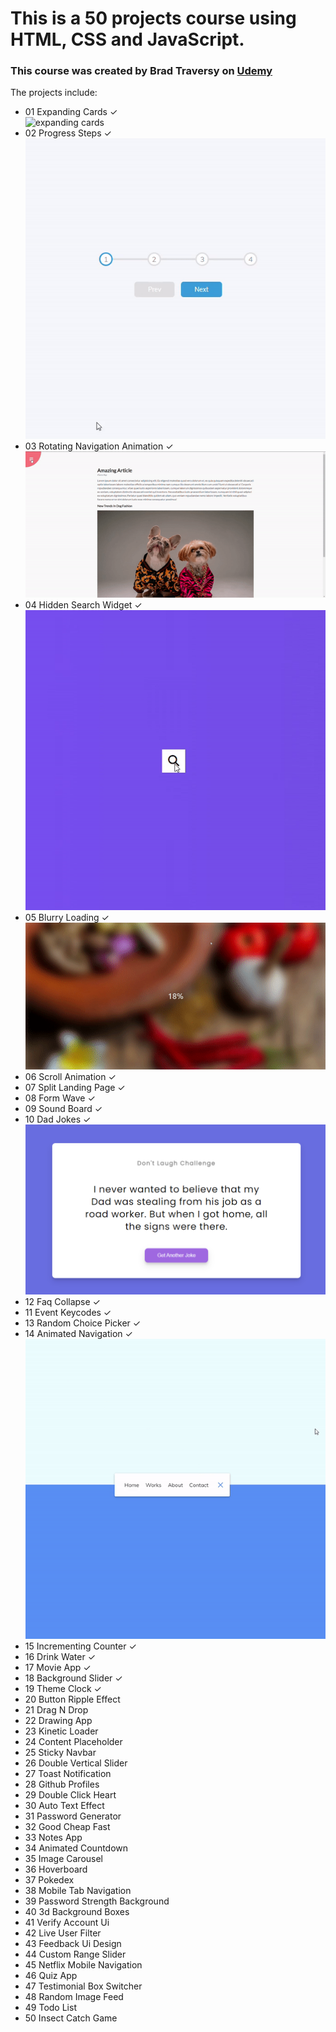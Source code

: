 # This is a 50 projects course using HTML, CSS and JavaScript.
### This course was created by Brad Traversy on [Udemy](https://www.udemy.com/course/50-projects-50-days/)
The projects include:

 - 01	Expanding Cards	&check; <br>
![expanding cards](./images/expanding-cards.gif)
 - 02	Progress Steps	&check; <br>
![progress steps](./images/progress-steps.gif)
 - 03	Rotating Navigation Animation	&check;
 ![rotating navigation](./images/rotating-navigation.gif)
 - 04	Hidden Search Widget	&check;
  ![hidden search widget](./images/hidden-search-widget.gif)
 - 05	Blurry Loading	 &check;
  ![blurry loading](./images/blurry-loading.gif)
 - 06	Scroll Animation	&check;
 - 07	Split Landing Page	&check;
 - 08	Form Wave	&check;
 - 09	Sound Board	&check;
 - 10	Dad Jokes	&check;
 ![dad jokes](./images/dad-jokes.PNG)
 - 12	Faq Collapse	&check;
 - 11	Event Keycodes	&check;
 - 13	Random Choice Picker	&check;
 - 14	Animated Navigation	 &check;
 ![animated navigation](./images/animated-navigation.gif)
 - 15	Incrementing Counter	&check;
 - 16	Drink Water	  &check;
 - 17	Movie App	&check;
 - 18	Background Slider	&check;
 - 19	Theme Clock	&check;
 - 20	Button Ripple Effect	
 - 21	Drag N Drop	
 - 22	Drawing App	
 - 23	Kinetic Loader	
 - 24	Content Placeholder	
 - 25	Sticky Navbar	
 - 26	Double Vertical Slider	
 - 27	Toast Notification	
 - 28	Github Profiles	
 - 29	Double Click Heart	
 - 30	Auto Text Effect	
 - 31	Password Generator	
 - 32	Good Cheap Fast	
 - 33	Notes App	
 - 34	Animated Countdown	
 - 35	Image Carousel	
 - 36	Hoverboard	
 - 37	Pokedex	
 - 38	Mobile Tab Navigation	
 - 39	Password Strength Background	
 - 40	3d Background Boxes	
 - 41	Verify Account Ui	
 - 42	Live User Filter	
 - 43	Feedback Ui Design	
 - 44	Custom Range Slider	
 - 45	Netflix Mobile Navigation	
 - 46	Quiz App	
 - 47	Testimonial Box Switcher	
 - 48	Random Image Feed	
 - 49	Todo List	
 - 50	Insect Catch Game	
